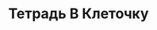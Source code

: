 ---
draft: false
slug: tetrad-v-kletochku-0a4612fe
title: Тетрадь В Клеточку
type: books
params:
  authors:
    - Mikita Franko, Микита Франко
  book_title: Тетрадь В Клеточку
  book_description: «Привет, тетрадь в клеточку» — так начинается каждая запись в дневнике Ильи, который он начал вести после переезда. В новом городе Илья очень хочет найти друзей, но с ним разговаривают только девочка-мигрантка и одноклассник, про которого ходят странные слухи. Илья очень хочет казаться обычным, но боится микробов и постоянно моет руки. А еще он очень хочет забыть о страшном Дне S, но тот постоянно возвращается к нему в воспоминаниях.Папа куда-то уходил. Потом вернулся и положил передо мной книгу — «Хорошо быть тихоней».Сказал:— Прочитай.— Она же восемнадцать плюс.— Некоторые книги не могут ждать шесть лет. Они нужны сейчас.
  cover: https://images-na.ssl-images-amazon.com/images/S/compressed.photo.goodreads.com/books/1603901264i/55813701.jpg
  isbn: '9785604458174'
  languages:
    - Русский
  goodreads_link: https://www.goodreads.com/book/show/55813701
  page_count: '222'
  publication_year: '2021'
  russian_audioversion: false
  russian_translation_status: exists
  short_book_description: «Привет, тетрадь в клеточку» — так начинается каждая запись в дневнике Ильи, который он начал вести после переезда. В новом городе Илья очень хочет найти друзей, но с ним разговаривают только...
  tags:
    - lgbtq-plus
    - russia
    - russian literature
    - fiction
    - queer
    - young adult (ya)
---
